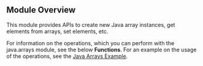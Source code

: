 ## Module Overview

This module provides APIs to create new Java array instances, get elements from arrays, set elements, etc. 

For information on the operations, which you can perform with the java.arrays module, see the below **Functions**. For an example on the usage of the operations, see the [Java Arrays Example](https://ballerina.io/learn/by-example/java-arrays.html).